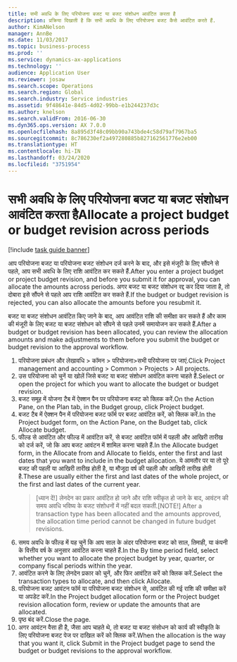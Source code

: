 ```yaml
---
title: सभी अवधि के लिए परियोजना बजट या बजट संशोधन आवंटित करता है
description: प्रक्रिया दिखाती है कि सभी अवधि के लिए परियोजना बजट कैसे आवंटित करते हैं.
author: KimANelson
manager: AnnBe
ms.date: 11/03/2017
ms.topic: business-process
ms.prod: ''
ms.service: dynamics-ax-applications
ms.technology: ''
audience: Application User
ms.reviewer: josaw
ms.search.scope: Operations
ms.search.region: Global
ms.search.industry: Service industries
ms.assetid: 9f48641e-84d5-4d02-99bb-e1b244237d3c
ms.author: knelson
ms.search.validFrom: 2016-06-30
ms.dyn365.ops.version: AX 7.0.0
ms.openlocfilehash: 8a895d3f48c09bb90a743bde4c58d79af7967ba5
ms.sourcegitcommit: 8c786230ef2a497280885b827162561776e2eb00
ms.translationtype: HT
ms.contentlocale: hi-IN
ms.lasthandoff: 03/24/2020
ms.locfileid: "3751954"
---
```

# <a name="allocate-a-project-budget-or-budget-revision-across-periods"></a><span data-ttu-id="48872-103">सभी अवधि के लिए परियोजना बजट या बजट संशोधन आवंटित करता है</span><span class="sxs-lookup"><span data-stu-id="48872-103">Allocate a project budget or budget revision across periods</span></span>

[!include [task guide banner](../../includes/task-guide-banner.md)]

<span data-ttu-id="48872-104">आप परियोजना बजट या परियोजना बजट संशोधन दर्ज करने के बाद, और इसे मंजूरी के लिए सौंपने से पहले, आप सभी अवधि के लिए राशि आवंटित कर सकते हैं.</span><span class="sxs-lookup"><span data-stu-id="48872-104">After you enter a project budget or project budget revision, and before you submit it for approval, you can allocate the amounts across periods.</span></span> <span data-ttu-id="48872-105">अगर बजट या बजट संशोधन रद्द कर दिया जाता है, तो दोबारा इसे सौंपने से पहले आप राशि आवंटित कर सकते हैं.</span><span class="sxs-lookup"><span data-stu-id="48872-105">If the budget or budget revision is rejected, you can also allocate the amounts before you resubmit it.</span></span> 

<span data-ttu-id="48872-106">बजट या बजट संशोधन आवंटित किए जाने के बाद, आप आवंटित राशि की समीक्षा कर सकते हैं और काम की मंजूरी के लिए बजट या बजट संशोधन को सौंपने से पहले उनमें समायोजन कर सकते हैं.</span><span class="sxs-lookup"><span data-stu-id="48872-106">After a budget or budget revision has been allocated, you can review the allocation amounts and make adjustments to them before you submit the budget or budget revision to the approval workflow.</span></span> 

1. <span data-ttu-id="48872-107">परियोजना प्रबंधन और लेखावधि > कॉमन > परियोजना>सभी परियोजना पर जाएं.</span><span class="sxs-lookup"><span data-stu-id="48872-107">Click Project management and accounting > Common > Projects > All projects.</span></span> 
2. <span data-ttu-id="48872-108">उस परियोजना को चुनें या खोलें जिसे बजट या बजट संशोधन आवंटित करना चाहते हैं.</span><span class="sxs-lookup"><span data-stu-id="48872-108">Select or open the project for which you want to allocate the budget or budget revision.</span></span> 
3. <span data-ttu-id="48872-109">बजट समूह में योजना टैब में ऐक्शन पैन पर परियोजना बजट को क्लिक करें.</span><span class="sxs-lookup"><span data-stu-id="48872-109">On the Action Pane, on the Plan tab, in the Budget group, click Project budget.</span></span> 
4. <span data-ttu-id="48872-110">बजट टैब में ऐक्शन पैन में परियोजना बजट फॉर्म पर बजट आवंटित करें, को क्लिक करें.</span><span class="sxs-lookup"><span data-stu-id="48872-110">In the Project budget form, on the Action Pane, on the Budget tab, click Allocate budget.</span></span> 
5. <span data-ttu-id="48872-111">फील्ड से आवंटित और फील्ड में आवंटित करें, से बजट आवंटित फॉर्म में पहली और आखिरी तारीख को दर्ज करें, जो कि आप बजट आवंटन में शामिल करना चाहते हैं.</span><span class="sxs-lookup"><span data-stu-id="48872-111">In the Allocate budget form, in the Allocate from and Allocate to fields, enter the first and last dates that you want to include in the budget allocation.</span></span> <span data-ttu-id="48872-112">ये आमतौर पर या तो पूरे बजट की पहली या आखिरी तारीख होती है, या मौजूदा वर्ष की पहली और आखिरी तारीख होती है.</span><span class="sxs-lookup"><span data-stu-id="48872-112">These are usually either the first and last dates of the whole project, or the first and last dates of the current year.</span></span>  
   > <span data-ttu-id="48872-113">[ध्यान दें!] लेनदेन का प्रकार आवंटित हो जाने और राशि स्वीकृत हो जाने के बाद, आवंटन की समय अवधि भविष्य के बजट संशोधनों में नहीं बदल सकती.</span><span class="sxs-lookup"><span data-stu-id="48872-113">[NOTE!] After a transaction type has been allocated and the amounts approved, the allocation time period cannot be changed in future budget revisions.</span></span> 
6. <span data-ttu-id="48872-114">समय अवधि के फील्ड में यह चुनें कि आप साल के अंदर परियोजना बजट को साल, तिमाही, या कंपनी के वित्तीय वर्ष के अनुसार आवंटित करना चाहते हैं.</span><span class="sxs-lookup"><span data-stu-id="48872-114">In the By time period field, select whether you want to allocate the project budget by year, quarter, or company fiscal periods within the year.</span></span>
7. <span data-ttu-id="48872-115">आवंटित करने के लिए लेनदेन प्रकार को चुनें, और फिर आवंटित करें को क्लिक करें.</span><span class="sxs-lookup"><span data-stu-id="48872-115">Select the transaction types to allocate, and then click Allocate.</span></span> 
8. <span data-ttu-id="48872-116">परियोजना बजट आवंटन फॉर्म या परियोजना बजट संशोधन से, आवंटित की गई राशि की समीक्षा करें या अपडेट करें.</span><span class="sxs-lookup"><span data-stu-id="48872-116">In the Project budget allocation form or the Project budget revision allocation form, review or update the amounts that are allocated.</span></span> 
9. <span data-ttu-id="48872-117">पृष्ठ बंद करें.</span><span class="sxs-lookup"><span data-stu-id="48872-117">Close the page.</span></span>
10. <span data-ttu-id="48872-118">अगर आवंटन वैसा ही है, जैसा आप चाहते थे, तो बजट या बजट संसोधन को कार्य की स्वीकृति के लिए परियोजना बजट पेज पर दाखिल करें को क्लिक करें.</span><span class="sxs-lookup"><span data-stu-id="48872-118">When the allocation is the way that you want it, click Submit in the Project budget page to send the budget or budget revisions to the approval workflow.</span></span>  


